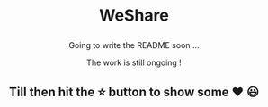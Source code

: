# <p align = "center"> WeShare </p>

<p align = "center"> Going to write the README soon ... </p>
<p align = "center"> The work is still ongoing ! </p>


## <p align="center">Till then hit the ⭐ button to show some ❤️ 😃</p>
